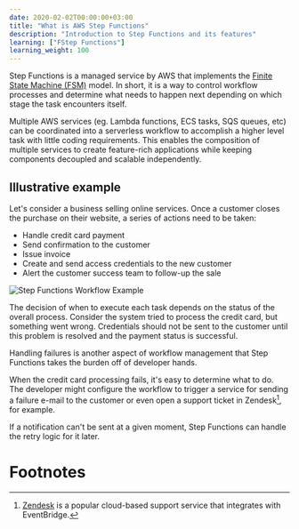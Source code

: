 ```yaml
---
date: 2020-02-02T00:00:00+03:00
title: "What is AWS Step Functions"
description: "Introduction to Step Functions and its features"
learning: ["FStep Functions"]
learning_weight: 100
---
```


Step Functions is a managed service by AWS that implements the [Finite State Machine (FSM)](/knowledge-base/architectural-patterns/finite-state-machine/?utm_source=dashbird-site&utm_medium=article&utm_campaign=knowledge-base&utm_content=step-functions) model. In short, it is a way to control workflow processes and determine what needs to happen next depending on which stage the task encounters itself.

Multiple AWS services (eg. Lambda functions, ECS tasks, SQS queues, etc) can be coordinated into a serverless workflow to accomplish a higher level task with little coding requirements. This enables the composition of  multiple services to create feature-rich applications while keeping components decoupled and scalable independently.


## Illustrative example

Let's consider a business selling online services. Once a customer closes the purchase on their website, a series of actions need to be taken:

- Handle credit card payment
- Send confirmation to the customer
- Issue invoice
- Create and send access credentials to the new customer
- Alert the customer success team to follow-up the sale

![Step Functions Workflow Example](/images/knowledge-base/step-functions/step-functions-workflow-outline-example.png)

The decision of when to execute each task depends on the status of the overall process. Consider the system tried to process the credit card, but something went wrong. Credentials should not be sent to the customer until this problem is resolved and the payment status is successful.

Handling failures is another aspect of workflow management that Step Functions takes the burden off of developer hands.

When the credit card processing fails, it's easy to determine what to do. The developer might configure the workflow to trigger a service for sending a failure e-mail to the customer or even open a support ticket in Zendesk[^1], for example.

If a notification can't be sent at a given moment, Step Functions can handle the retry logic for it later.


# Footnotes

[^1]:
     [Zendesk](https://www.zendesk.com/) is a popular cloud-based support service that integrates with EventBridge.
